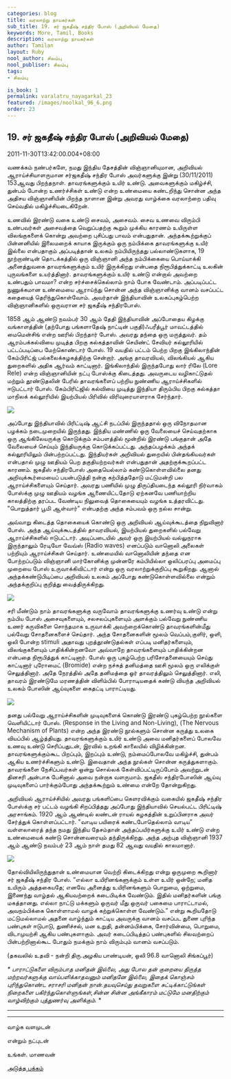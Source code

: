 ```yaml
---
categories: blog
title: வரலாற்று நாயகர்கள்
sub_title: 19. சர் ஜகதீஷ் சந்திர போஸ் (அறிவியல் மேதை)
keywords: More, Tamil, Books
description: வரலாற்று நாயகர்கள்
author: Tamilan
layout: Ruby
nool_author: சிலம்பு
nool_publiser: சிலம்பு
tags:
- சிலம்பு

is_book: 1
permalink: varalatru_nayagarkal_23
featured: /images/noolkal_96_6.png
order: 23
---
```



## 19. சர் ஜகதீஷ் சந்திர போஸ் (அறிவியல் மேதை)

2011-11-30T13:42:00.004+08:00

வணக்கம் நண்பர்களே, நமது இந்திய தேசத்தின் விஞ்ஞானியுமான, அறிவியல் ஆராய்ச்சியாளருமான சர்ஜகதீஷ் சந்திர போஸ் அவர்களுக்கு இன்று (30/11/2011) 153ஆவது பிறந்தநாள். தாவரங்களுக்கும் உயிர் உண்டு. அவைகளுக்கும் மகிழ்ச்சி, துன்பம் போன்ற உணர்ச்சிகள் உண்டு என்ற உண்மையை கண்டறிந்து சொன்ன அந்த அதிசய விஞ்ஞானியின் பிறந்த நாளான இன்று அவரது வாழ்க்கை வரலாற்றை பதிவு செய்வதில் மகிழ்ச்சியடைகிறேன்.

உணவில் இரண்டு வகை உண்டு சைவம், அசைவம். சைவ உணவை விரும்பி உண்பவர்கள் அசைவத்தை வெறுப்பதற்கு கூறும் முக்கிய காரணம் உயிருள்ள விலங்குகளைக் கொன்று அவற்றை புசிப்பது பாவம் என்பதுதான். அந்தக்கூற்றுக்குப் பின்னனியில் இலைமறைக் காயாக இருக்கும் ஒரு நம்பிக்கை தாவரங்களுக்கு உயிர் இல்லை என்பதாகும் அப்படித்தான் உலகம் நம்பியிருந்தது பல்லாண்டுகளாக, 19 நூற்றாண்டின் தொடக்கத்தில் ஒரு விஞ்ஞானி அந்த நம்பிக்கையை பொய்யாக்கி அனைத்துவகை தாவரங்களுக்கும் உயிர் இருக்கிறது என்பதை நிரூபித்துக்காட்டி உலகின் புருவங்களை உயர்த்தினார். தாவரங்களுக்கும் உயிர் உண்டு என்றால் அவற்றை உண்பதும் பாவமா? என்ற சர்ச்சைக்கெல்லாம் நாம் போக வேண்டாம். அப்படிப்பட்ட நுணுக்கமான உண்மையை ஆராய்ந்து சொன்ன அந்த விஞ்ஞானிக்கு வானம் வசப்பட்ட கதையைத் தெரிந்துகொள்வோம். அவர்தான் இந்தியாவின் உலகப்புகழ்பெற்ற விஞ்ஞானிகளில் ஒருவரான சர் ஜகதீஷ் சந்திரபோஸ்.

1858 ஆம் ஆண்டு நவம்பர் 30 ஆம் தேதி இந்தியாவின் அப்போதைய கிழக்கு வங்காளத்தின் (தற்போது பங்களாதேஷ் நாட்டின் பகுதி)ஃபரீத்பூர் மாவட்டத்தில் மைமென்சிங் என்ற ஊரில் பிறந்தார் போஸ். அவரது தந்தை ஒரு மருத்துவர். தம் ஆரம்பக்கல்வியை முடித்த பிறகு கல்கத்தாவின் செயிண்ட் சேவியர் கல்லூரியில் பட்டப்படிப்பை மேற்கொண்டார் போஸ். 19 வயதில் பட்டம் பெற்ற பிறகு இங்கிலாந்தின் கேம்பிரிட்ஜ் பல்கலைக்கழகத்திற்கு சென்றார். அங்கு தாவரவியல், விலங்கியல் ஆகிய துறைகளில் அதிக ஆர்வம் காட்டினார். இங்கிலாந்தில் இருந்தபோது லார் ரிலே (Lore Rele) என்ற விஞ்ஞானியின் நட்பு போஸ்க்கு கிடைத்தது. அவருடைய வழிகாட்டுதல் மற்றும் தூண்டுதலின் பேரில் தாவரங்களைப் பற்றிய நுண்ணிய ஆராய்ச்சிகளில் ஈடுபட்டார் போஸ். கேம்பிரிட்ஜில் கல்வியை முடித்து இந்தியா திரும்பிய பிறகு கல்கத்தா மாநிலக் கல்லூரியில் இயற்பியல் பிரிவில் விரிவுரையாளராக சேர்ந்தார்.

![](http://4.bp.blogspot.com/-9RDsvF1ER2I/TtRwmGj4vxI/AAAAAAAABAs/wqfUO28SpnM/s320/j-c-bose2.jpg)

அப்போது இந்தியாவில் பிரிட்டிஷ் ஆட்சி நடப்பில் இருந்ததால் ஒரு விநோதமான பழக்கம் நடைமுறையில் இருந்தது. இந்திய மண்ணில் ஒரு வேலையைச் செய்வதற்காக ஒரு ஆங்கிலேயருக்கு கொடுக்கும் சம்பளத்தில் மூன்றில் இரண்டு பங்குதான் அதே வேலையைச் செய்யும் இந்தியருக்கு கொடுக்கப்பட்டது. அந்தப்பழக்கம் அந்தக் கல்லூரியிலும் பின்பற்றப்பட்டது. இந்தியர்கள் அறிவியல் துறையில் பின்தங்கியவர்கள் என்பதால் முழு ஊதியம் பெற தகுதியற்றவர்கள் என்பதுதான் அதற்குக்கூறப்பட்ட காரணம். ஜகதீஸ் சந்திரபோஸ் அதையெல்லாம் கண்டுகொள்ளவில்லை தனது அறிவுக்கூர்மையைப் பயன்படுத்தி நன்கு கற்பித்ததோடு மட்டுமன்றி பல ஆராய்ச்சிகளையும் செய்தார். அவரது பணியில் முழு திருப்தியடைந்த கல்லூரி நிர்வாகம் போஸ்க்கு முழு ஊதியம் வழங்க ஆணையிட்டதோடு ஏற்கனவே பணியாற்றிய காலத்திற்கு தரப்பட வேண்டிய நிலுவைத் தொகையையும் வழங்க உத்தரவிட்டது. "பொறுத்தார் பூமி ஆள்வார்" என்பதற்கு அந்த சம்பவம் ஒரு நல்ல சான்று.

அவ்வாறு கிடைத்த தொகையைக் கொண்டு ஒரு அறிவியல் ஆய்வுக்கூடத்தை நிறுவினார் போஸ். அந்த ஆய்வுக்கூடத்தில் தாவரவியல், இயற்பியல் துறைகளில் பல்வேறு ஆராய்ச்சிகளில் ஈடுபட்டார். அடிப்படையில் அவர் ஒரு இயற்பியல் வல்லுநராக இருந்தாலும் ரேடியோ வேவ்ஸ் (Radio waves) எனப்படும் வானொலி அலைகள் பற்றியும் ஆராய்ச்சிகள் செய்தார். உண்மையில் வானொலியின் தந்தை என போற்றப்படும் விஞ்ஞானி மார்கோனிக்கு முன்னரே கம்பியில்லா ஒலிப்பரப்பு அமைப்பு முறையை போஸ் உருவாக்கிவிட்டார் என்று ஒரு வரலாற்றுக்குறிப்பு கூறுகிறது. ஆனால் அந்தக்கண்டுபிடிப்பை அறிவியல் உலகம் அப்போது கண்டுகொள்ளவில்லை என்றும் அந்தக்குறிப்பு குறித்து வைத்திருக்கிறது.

![](http://3.bp.blogspot.com/-NnuHFpZ9AqU/TtRws6EucOI/AAAAAAAABA0/LsjiugFX5TM/s320/boserscc.jpg)

சரி மீண்டும் நாம் தாவரங்களுக்கு வருவோம் தாவரங்களுக்கு உணர்வு உண்டு என்று நம்பிய போஸ் அசைவுகளையும், சலசலப்புகளையும் அளக்கும் பல்வேறு நுண்ணிய உணர் கருவிகளை சொந்தமாக உருவாக்கி அவற்றைக்கொண்டு தாவரங்களின்மீது பல்வேறு சோதனைகளைச் செய்தார். அந்த சோதனைகளின் மூலம் வெப்பம்,குளிர், ஒளி, ஒலி போன்ற stimuli அதாவது புறத்தூண்டுதல்கள் எப்படி மனிதர்களையும், விலங்குகளையும் பாதிக்கின்றனவோ அவ்வாறே தாவரங்களையும் பாதிக்கின்றன என்பதை நிரூபித்துக் காட்டினார். போஸ் ஒரு புகழ்பெற்ற பரிசோதனையையும் செய்து காட்டினார் புரோமைட் (Bromide) என்ற நச்சுத் தனிமத்தை ஊசி மூலம் ஒரு எலிக்குள் செலுத்தினார். அதே நேரத்தில் அதே தனிமத்தை ஓர் தாவரத்திலும் செலுத்தினார். எலி, தாவரம் இரண்டுமே மரணத்தின் விளிம்பில் போராடியதைக் கண்டு வியந்த அறிவியல் உலகம் போஸின் ஆய்வுகளை கைதட்டி பாராட்டியது.

![](http://2.bp.blogspot.com/-2klSNOlKf_w/TtRw8--WUDI/AAAAAAAABA8/ZfuMFbqLxr4/s1600/220px-Jagadish_Chandra_Bose.jpg)

தனது பல்வேறு ஆராய்ச்சிகளின் முடிவுகளைக் கொண்டு இரண்டு புகழ்பெற்ற நூல்களை வெளியிட்டார் போஸ். (Response in the Living and Non-Living), (The Nervous Mechanism of Plants) என்ற அந்த இரண்டு நூல்களும் சொன்ன கருத்து உலகை வியப்பில் ஆழ்த்தியது. தாவரங்களுக்கும் உயிர் உண்டு அவை மனிதர்களைப் போலவே உணவு உண்டு செரிப்பதுடன், இரவில் உறங்கி காலையில் விழிக்கின்றன. தாவரங்களுக்கும்கூட பிறப்பும், இறப்பும் உண்டு, நம்மைப்போலவே மகிழ்ச்சி, துன்பம் ஆகிய உணர்ச்சிகளும் உண்டு. இவைதான் அந்த நூல்கள் சொன்ன கருத்துகளாகும். தாவரங்களை நேசிப்பவர்கள் ஒன்று சொல்லக் கேள்விப்பட்டிருப்போம் அவற்றுடன் தினசரி அன்பாக பேசினால் அவை நன்றாக வளருமாம். ஜகதீஸ் சந்திரபோஸின் ஆய்வு முடிவுகளைப் பார்க்கும்போது அந்தக்கூற்றும் உண்மை என்றே தோன்றுகிறது.

அறிவியல் ஆராய்ச்சியில் அவரது பங்களிப்பை கெளரவிக்கும் வகையில் ஜகதீஷ் சந்திர போஸ்க்கு சர் பட்டம் வழங்கி சிறப்பித்தது அப்போது இந்தியாவில் செயல்பட்ட பிரிட்டிஷ் அரசாங்கம். 1920 ஆம் ஆண்டில் லண்டன் ராயல் கழகத்தின் உறுப்பினராக அவர் சேர்த்துக் கொள்ளப்பட்டார். "வாடிய பயிரைக் கண்டபோதெல்லாம் வாடிய” வள்ளலாரைத் தந்த நமது இந்திய தேசம்தான் அந்தப்பயிர்களுக்கு உயிர் உண்டு என்ற உண்மையைக் கண்டு சொன்னவரையும் தந்திருக்கிறது. அந்த அற்புத விஞ்ஞானி 1937 ஆம் ஆண்டு நவம்பர் 23 ஆம் நாள் தமது 82 ஆவது வயதில் காலமானார்.

![](http://4.bp.blogspot.com/-Fpd3IsT4u4A/TtRxA_iIVDI/AAAAAAAABBE/QjisPV7hDk0/s320/SirJagadisBose_10851.jpg)

தோல்வியிலிருந்துதான் உண்மையான வெற்றி கிடைக்கிறது என்று ஒருமுறை கூறினார் சர் ஜகதீஷ் சந்திர போஸ். “எல்லா உயிரினங்களுக்கும் உள்ள உயிர் ஒன்றே; மனித உயிரும் அத்தகையதே; எனவே அனைத்து உயிரினங்களும் பொறுமை, ஒற்றுமை, இணைந்து வாழ்தல் ஆகியவற்றைக் கடைபிடிக்க வேண்டும். இதில் மனிதர்களின் பங்கு மகத்தானது. எல்லா நாட்டு மக்களும் ஒருவர் மீது ஒருவர் பகைமை பாராட்டாமல், அவநம்பிக்கை கொள்ளாமல் வாழக் கற்றுக்கொள்ள வேண்டும்.” என்று கூறியதோடு மட்டுமல்லாமல் அதனை வாழ்ந்தும் காட்டிய அவருக்கு வானம் வசப்பட துணை புரிந்த பண்புகள் ஈடுபாடு, துணிச்சல், மன உறுதி, தன்னம்பிக்கை, சோர்வின்மை, பொறுமை, விடாமுயற்சி ஆகிய பண்புகளாகும். அவர் கடைப்பிடித்தப் பண்புகளில் சிலவற்றைப் பின்பற்றினால்கூட போதும் நமக்கும் நாம் விரும்பும் வானம் வசப்படும்.

(தகவலில் உதவி - நன்றி திரு.அழகிய பாண்டியன், ஒலி 96.8 வானொலி சிங்கப்பூர்)

_* _பாராட்டுகளை விரும்பாத மனிதன் இல்லை, அது போல தன் குறையை திருத்த மற்றவர்களுக்கு வாய்பளிக்காதவனும் மனிதனே இல்லை, இதைக் கொஞ்சம் புரிந்துகொண்ட சராசரி மனிதன் நான்.தயவுசெய்து தவறுகளை சுட்டிக்காட்டுங்கள் நிறைகளை பகிர்ந்துகொள்ளுங்கள்,சின்ன சின்ன அங்கீகாரம் மட்டுமே மனதிற்கும் வாழ்விற்கும் புத்துணர்வு அளிக்கும்.__ *

* * *

* * *

வாழ்க வளமுடன்

என்றும் நட்புடன்

உங்கள். மாணவன்

[அடுத்த பக்கம்](varalatru_nayagarkal_24)